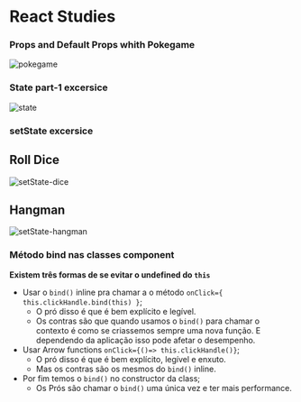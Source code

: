 # React Studies 

### Props and Default Props whith Pokegame 
![pokegame](http://g.recordit.co/t23PJRfGl1.gif)

### State part-1 excersice
![state](http://g.recordit.co/MAKebsJbt8.gif)

### setState excersice
## Roll Dice
![setState-dice](http://g.recordit.co/wOLLCuztFI.gif)
## Hangman
![setState-hangman](http://g.recordit.co/ccPLXMjVM3.gif)

### Método bind nas classes component
**Existem três formas de se evitar o undefined do `this`**

- Usar o `bind()` inline pra chamar a o método `onClick={ this.clickHandle.bind(this) }`;
  - O pró disso é que é bem explícito e legível.
  - Os contras são que quando usamos o `bind()` para chamar o contexto é como se criassemos sempre uma nova função. E dependendo da aplicação isso
    pode afetar o desempenho.  
- Usar Arrow functions `onClick={()=> this.clickHandle()}`; 
  - O pró disso é que é bem explícito, legível e enxuto.
  - Mas os contras são os mesmos do `bind()` inline. 
- Por fim temos o `bind()` no constructor da class; 
  - Os Prós são chamar o `bind()` uma única vez e ter mais performance. 



